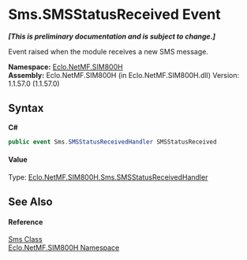 # Sms.SMSStatusReceived Event
 _**\[This is preliminary documentation and is subject to change.\]**_

Event raised when the module receives a new SMS message.

**Namespace:**&nbsp;<a href="N_Eclo_NetMF_SIM800H">Eclo.NetMF.SIM800H</a><br />**Assembly:**&nbsp;Eclo.NetMF.SIM800H (in Eclo.NetMF.SIM800H.dll) Version: 1.1.57.0 (1.1.57.0)

## Syntax

**C#**<br />
``` C#
public event Sms.SMSStatusReceivedHandler SMSStatusReceived
```


#### Value
Type: <a href="T_Eclo_NetMF_SIM800H_Sms_SMSStatusReceivedHandler">Eclo.NetMF.SIM800H.Sms.SMSStatusReceivedHandler</a>

## See Also


#### Reference
<a href="T_Eclo_NetMF_SIM800H_Sms">Sms Class</a><br /><a href="N_Eclo_NetMF_SIM800H">Eclo.NetMF.SIM800H Namespace</a><br />